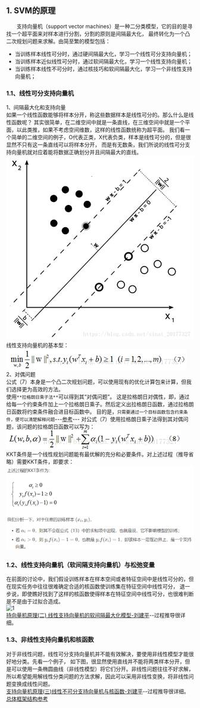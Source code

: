 ## 1. SVM的原理  
&emsp;&emsp;支持向量机（support vector machines）是一种二分类模型，它的目的是寻找一个超平面来对样本进行分割，分割的原则是间隔最大化，
最终转化为一个凸二次规划问题来求解。由简至繁的模型包括：   
* 当训练样本线性可分时，通过硬间隔最大化，学习一个线性可分支持向量机；  
* 当训练样本近似线性可分时，通过软间隔最大化，学习一个线性支持向量机；  
* 当训练样本线性不可分时，通过核技巧和软间隔最大化，学习一个非线性支持向量机；  
### 1.1、线性可分支持向量机  
1、间隔最大化和支持向量   
如果一个线性函数能够将样本分开，称这些数据样本是线性可分的。那么什么是线性函数呢？
其实很简单，在二维空间中就是一条直线，在三维空间中就是一个平面，以此类推，如果不考虑空间维数，这样的线性函数统称为超平面。
我们看一个简单的二维空间的例子，O代表正类，X代表负类，样本是线性可分的，但是很显然不只有这一条直线可以将样本分开，
而是有无数条，我们所说的线性可分支持向量机就对应着能将数据正确划分并且间隔最大的直线。   
![1](./images/支持向量.png)   
线性支持向量机的基本型：  
![1](./images/线性SVM最后公式.png)   
2、对偶问题   
公式（7）本身是一个凸二次规划问题，可以使用现有的优化计算包来计算，但我们选择更为高效的方法。   
使用`**拉格朗日乘子法**`可以得到其“对偶问题”。
这是拉格朗日对偶性，即，通过给每一个约束条件加上一个拉格朗日乘子。然后定义出拉格朗日函数，通过拉格朗日函数将约束条件融合进目标函数中。
目的是，`只需要通过一个目标函数包含约束条件，便可以清楚解释问题`---[参考](https://blog.csdn.net/sinat_20177327/article/details/79729551)--- 对公式（7）使用拉格朗日乘子法得到其对偶问题，该问题的拉格朗日函数可以写为：  
![1](./images/对偶形式.png)    
KKT条件是一个线性规划问题能有最优解的充分和必要条件。对上述过程（推导省略）需要KKT条件，即要求：  
![1](./images/KKT.png)    
### 1.2、线性支持向量机（软间隔支持向量机）与松弛变量   
在前面的讨论中，我们假设训练样本在样本空间或者特征空间中是线性可分的，但在现实任务中往往很难确定合适的核函数使训练集在特征空间中线性可分，
退一步说，即使瞧好找到了这样的核函数使得样本在特征空间中线性可分，也很难判断是不是由于过拟合造成。   
![1](./images/软间隔.png)    
[持向量机原理(二) 线性支持向量机的软间隔最大化模型-刘建平](http://www.cnblogs.com/pinard/p/6100722.html)--过程推导很详细。     
### 1.3、非线性支持向量机和核函数   
对于非线性问题，线性可分支持向量机并不能有效解决，要使用非线性模型才能很好地分类。先看一个例子，
如下图，很显然使用直线并不能将两类样本分开，但是可以使用一条椭圆曲线（非线性模型）将它们分开。非线性问题往往不好求解，
所以希望能用解线性分类问题的方法求解，因此可以采用非线性变换，将非线性问题变换成线性问题。   
[支持向量机原理(三)线性不可分支持向量机与核函数-刘建平](http://www.cnblogs.com/pinard/p/6103615.html)--过程推导很详细。   
[总体框架结构参考](https://blog.csdn.net/sinat_20177327/article/details/79729551 )



